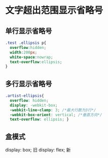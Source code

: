 # 文字超出范围显示省略号
## 单行显示省略号
```css
.test .ellipsis p{
  overflow:hidden;
  width:200px;
  white-space:nowrap;
  text-overflow:ellipsis;
}
```
## 多行显示省略号
```css
.artist-ellipsis{
  overflow: hidden;
  display: -webkit-box;
  -webkit-line-clamp: 3; /*最大行数为3行*/
  -webkit-box-orient: vertical; /*垂直方向*/
  text-overflow: ellipsis; }
```
## 盒模式
display: box; 旧
display: flex; 新

